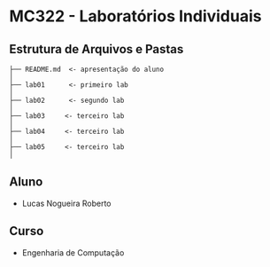 # MC322 - Laboratórios Individuais #

## Estrutura de Arquivos e Pastas ##

```
├── README.md  <- apresentação do aluno
│
├── lab01      <- primeiro lab
│
├── lab02      <- segundo lab
│
├── lab03     <- terceiro lab
│
├── lab04     <- terceiro lab
│
├── lab05     <- terceiro lab
│
```

## Aluno ##
- Lucas Nogueira Roberto

## Curso ##
- Engenharia de Computação
